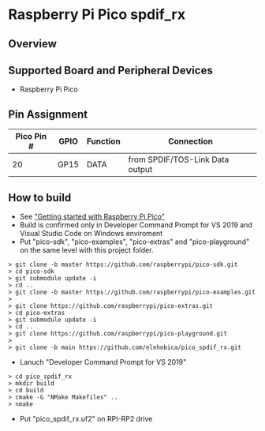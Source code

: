 # Raspberry Pi Pico spdif_rx

## Overview

## Supported Board and Peripheral Devices
* Raspberry Pi Pico

## Pin Assignment
| Pico Pin # | GPIO | Function | Connection |
----|----|----|----
| 20 | GP15 | DATA | from SPDIF/TOS-Link Data output|

## How to build
* See ["Getting started with Raspberry Pi Pico"](https://datasheets.raspberrypi.org/pico/getting-started-with-pico.pdf)
* Build is confirmed only in Developer Command Prompt for VS 2019 and Visual Studio Code on Windows enviroment
* Put "pico-sdk", "pico-examples", "pico-extras" and "pico-playground" on the same level with this project folder.
```
> git clone -b master https://github.com/raspberrypi/pico-sdk.git
> cd pico-sdk
> git submodule update -i
> cd ..
> git clone -b master https://github.com/raspberrypi/pico-examples.git
> 
> git clone https://github.com/raspberrypi/pico-extras.git
> cd pico-extras
> git submodule update -i
> cd ..
> git clone https://github.com/raspberrypi/pico-playground.git
> 
> git clone -b main https://github.com/elehobica/pico_spdif_rx.git
```
* Lanuch "Developer Command Prompt for VS 2019"
```
> cd pico_spdif_rx
> mkdir build
> cd build
> cmake -G "NMake Makefiles" ..
> nmake
```
* Put "pico_spdif_rx.uf2" on RPI-RP2 drive
